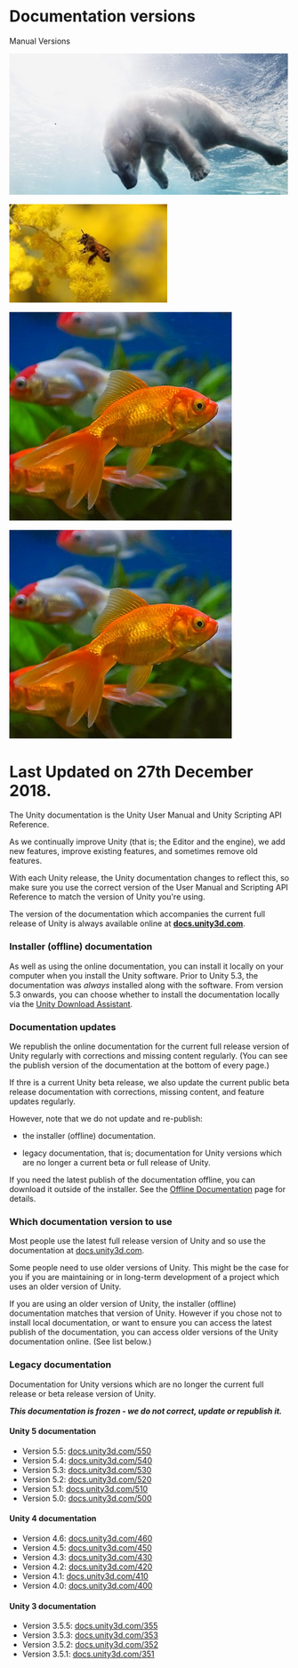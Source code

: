 # Documentation versions

Manual Versions

![abc](DevImages/Bear271220180342.jpg)

![abc](DevImages/BumbleBee_5ba0d373ee4d6b20c491bc24.jpg)

![abc](DevImages/Fish_5ba48e44ee4d6b20c491d028.jpg)

![abc](DevImages/Fish_5ba48e44ee4d6b20c491d029.jpg)

# Last Updated on 27th December 2018.

The Unity documentation is the Unity User Manual and Unity Scripting API Reference.

As we continually improve Unity (that is; the Editor and the engine), we add new features, improve existing features, and sometimes remove old features.

With each Unity release, the Unity documentation changes to reflect this,  so make sure you use the correct version of the User Manual and Scripting API Reference to match the version of Unity you're using.

The version of the documentation which accompanies the current full release of Unity is always available online at **[docs.unity3d.com](http://docs.unity3d.com/)**. 

### Installer (offline) documentation
As well as using the online documentation, you can install it locally on your computer when you install the Unity software. Prior to Unity 5.3, the documentation was *always* installed along with the software. From version 5.3 onwards, you can choose whether to install the documentation locally via the [Unity Download Assistant](InstallingUnity).

### Documentation updates
We republish the online documentation for the current full release version of Unity regularly with corrections and missing content regularly. (You can see the publish version of the documentation at the bottom of every page.)

If thre is a current Unity beta release, we also update the current public beta release documentation with corrections, missing content, and feature updates regularly.

However, note that we do not update and re-publish:

* the installer (offline) documentation.

* legacy documentation, that is; documentation for Unity versions which are no longer a current beta or full release of Unity.

If you need the latest publish of the documentation offline, you can download it outside of the installer. See the [Offline Documentation](OfflineDocumentation) page for details.


### Which documentation version to use

Most people use the latest full release version of Unity and so use the documentation at [docs.unity3d.com](http://docs.unity3d.com).

Some people need to use older versions of Unity. This might be the case for you if you are maintaining or in long-term development of a project which uses an older version of Unity.

If you are using an older version of Unity, the installer (offline) documentation matches that version of Unity. However if you chose not to install local documentation, or want to ensure you can access the latest publish of the documentation, you can access older versions of the Unity documentation online. (See list below.)

### Legacy documentation

Documentation for Unity versions which are no longer the current full release or beta release version of Unity. 

***This documentation is frozen - we do not correct, update or republish it.***

#### Unity 5 documentation

* Version 5.5: [docs.unity3d.com/550](http://docs.unity3d.com/550)
* Version 5.4: [docs.unity3d.com/540](http://docs.unity3d.com/540)
* Version 5.3: [docs.unity3d.com/530](http://docs.unity3d.com/530)
* Version 5.2: [docs.unity3d.com/520](http://docs.unity3d.com/520)
* Version 5.1: [docs.unity3d.com/510](http://docs.unity3d.com/510)
* Version 5.0: [docs.unity3d.com/500](http://docs.unity3d.com/500)

#### Unity 4 documentation

* Version 4.6: [docs.unity3d.com/460](http://docs.unity3d.com/460)
* Version 4.5: [docs.unity3d.com/450](http://docs.unity3d.com/450)
* Version 4.3: [docs.unity3d.com/430](http://docs.unity3d.com/430)
* Version 4.2: [docs.unity3d.com/420](http://docs.unity3d.com/420)
* Version 4.1: [docs.unity3d.com/410](http://docs.unity3d.com/410)
* Version 4.0: [docs.unity3d.com/400](http://docs.unity3d.com/400)

#### Unity 3 documentation

* Version 3.5.5: [docs.unity3d.com/355](http://docs.unity3d.com/355)
* Version 3.5.3: [docs.unity3d.com/353](http://docs.unity3d.com/353)
* Version 3.5.2: [docs.unity3d.com/352](http://docs.unity3d.com/352)
* Version 3.5.1: [docs.unity3d.com/351](http://docs.unity3d.com/351)




